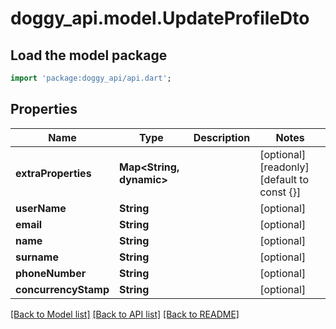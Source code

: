 # doggy_api.model.UpdateProfileDto

## Load the model package
```dart
import 'package:doggy_api/api.dart';
```

## Properties
Name | Type | Description | Notes
------------ | ------------- | ------------- | -------------
**extraProperties** | **Map<String, dynamic>** |  | [optional] [readonly] [default to const {}]
**userName** | **String** |  | [optional] 
**email** | **String** |  | [optional] 
**name** | **String** |  | [optional] 
**surname** | **String** |  | [optional] 
**phoneNumber** | **String** |  | [optional] 
**concurrencyStamp** | **String** |  | [optional] 

[[Back to Model list]](../README.md#documentation-for-models) [[Back to API list]](../README.md#documentation-for-api-endpoints) [[Back to README]](../README.md)


